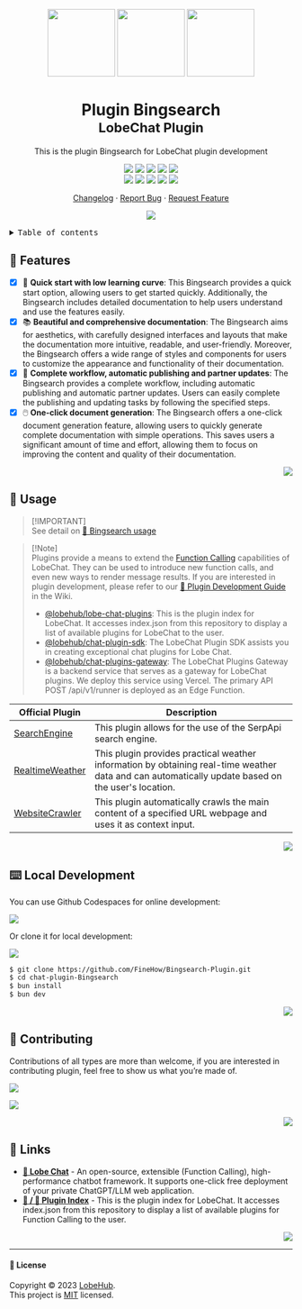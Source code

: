 <a name="readme-top"></a>

<div align="center">

<img height="120" src="https://registry.npmmirror.com/@lobehub/assets-emoji/1.3.0/files/assets/puzzle-piece.webp">
<img height="120" src="https://gw.alipayobjects.com/zos/kitchen/qJ3l3EPsdW/split.svg">
<img height="120" src="https://registry.npmmirror.com/@lobehub/assets-emoji-anim/1.0.0/files/assets/rocket.webp">

<h1>Plugin Bingsearch<br/><sup>LobeChat Plugin</sup></h1>

This is the plugin Bingsearch for LobeChat plugin development

[![][🤯-🧩-lobehub-shield]][🤯-🧩-lobehub-link]
[![][github-release-shield]][github-release-link]
[![][github-releasedate-shield]][github-releasedate-link]
[![][github-action-test-shield]][github-action-test-link]
[![][github-action-release-shield]][github-action-release-link]<br/>
[![][github-contributors-shield]][github-contributors-link]
[![][github-forks-shield]][github-forks-link]
[![][github-stars-shield]][github-stars-link]
[![][github-issues-shield]][github-issues-link]
[![][github-license-shield]][github-license-link]

[Changelog](./CHANGELOG.md) · [Report Bug][github-issues-link] · [Request Feature][github-issues-link]

![](https://raw.githubusercontent.com/andreasbm/readme/master/assets/lines/rainbow.png)

</div>

<details>
<summary><kbd>Table of contents</kbd></summary>

#### TOC

- [🌟 Features](#-features)
- [🤯 Usage](#-usage)
- [⌨️ Local Development](#️-local-development)
- [🤝 Contributing](#-contributing)
- [🔗 Links](#-links)

####

</details>

## 🌟 Features

- [x] 💨 **Quick start with low learning curve**: This Bingsearch provides a quick start option, allowing users to get started quickly. Additionally, the Bingsearch includes detailed documentation to help users understand and use the features easily.
- [x] 📚 **Beautiful and comprehensive documentation**: The Bingsearch aims for aesthetics, with carefully designed interfaces and layouts that make the documentation more intuitive, readable, and user-friendly. Moreover, the Bingsearch offers a wide range of styles and components for users to customize the appearance and functionality of their documentation.
- [x] 🔄 **Complete workflow, automatic publishing and partner updates**: The Bingsearch provides a complete workflow, including automatic publishing and automatic partner updates. Users can easily complete the publishing and updating tasks by following the specified steps.
- [x] 🖱️ **One-click document generation**: The Bingsearch offers a one-click document generation feature, allowing users to quickly generate complete documentation with simple operations. This saves users a significant amount of time and effort, allowing them to focus on improving the content and quality of their documentation.

<div align="right">

[![][back-to-top]](#readme-top)

</div>

## 🤯 Usage

> \[!IMPORTANT]\
> See detail on [📘 Bingsearch usage](https://chat-plugin-sdk.lobehub.com/guides/Bingsearch)

> \[!Note]\
> Plugins provide a means to extend the [Function Calling][fc-link] capabilities of LobeChat. They can be used to introduce new function calls, and even new ways to render message results. If you are interested in plugin development, please refer to our [📘 Plugin Development Guide](https://github.com/lobehub/lobe-chat/wiki/Plugin-Development) in the Wiki.
>
> - [@lobehub/lobe-chat-plugins][lobe-chat-plugins]: This is the plugin index for LobeChat. It accesses index.json from this repository to display a list of available plugins for LobeChat to the user.
> - [@lobehub/chat-plugin-sdk][chat-plugin-sdk]: The LobeChat Plugin SDK assists you in creating exceptional chat plugins for Lobe Chat.
> - [@lobehub/chat-plugins-gateway][chat-plugins-gateway]: The LobeChat Plugins Gateway is a backend service that serves as a gateway for LobeChat plugins. We deploy this service using Vercel. The primary API POST /api/v1/runner is deployed as an Edge Function.

| Official Plugin                                 | Description                                                                                                                                       |
| ----------------------------------------------- | ------------------------------------------------------------------------------------------------------------------------------------------------- |
| [SearchEngine][chat-plugin-search-engine]       | This plugin allows for the use of the SerpApi search engine.                                                                                      |
| [RealtimeWeather][chat-plugin-realtime-weather] | This plugin provides practical weather information by obtaining real-time weather data and can automatically update based on the user's location. |
| [WebsiteCrawler][chat-plugin-web-crawler]       | This plugin automatically crawls the main content of a specified URL webpage and uses it as context input.                                        |

<div align="right">

[![][back-to-top]](#readme-top)

</div>

## ⌨️ Local Development

You can use Github Codespaces for online development:

[![][github-codespace-shield]][github-codespace-link]

Or clone it for local development:

[![][bun-shield]][bun-link]

```bash
$ git clone https://github.com/FineHow/Bingsearch-Plugin.git
$ cd chat-plugin-Bingsearch
$ bun install
$ bun dev
```

<div align="right">

[![][back-to-top]](#readme-top)

</div>

## 🤝 Contributing

Contributions of all types are more than welcome, if you are interested in contributing plugin, feel free to show us what you’re made of.

[![][pr-welcome-shield]][pr-welcome-link]

[![][github-contrib-shield]][github-contrib-link]

<div align="right">

[![][back-to-top]](#readme-top)

</div>

## 🔗 Links

- **[🤖 Lobe Chat](https://github.com/lobehub/lobe-chat)** - An open-source, extensible (Function Calling), high-performance chatbot framework. It supports one-click free deployment of your private ChatGPT/LLM web application.
- **[🧩 / 🏪 Plugin Index](https://github.com/lobehub/lobe-chat-plugins)** - This is the plugin index for LobeChat. It accesses index.json from this repository to display a list of available plugins for Function Calling to the user.

<div align="right">

[![][back-to-top]](#readme-top)

</div>

---

#### 📝 License

Copyright © 2023 [LobeHub][profile-url]. <br />
This project is [MIT](./LICENSE) licensed.

<!-- LINK GROUP -->

[🤯-🧩-lobehub-link]: https://github.com/lobehub/lobe-chat-plugins
[🤯-🧩-lobehub-shield]: https://img.shields.io/badge/%F0%9F%A4%AF%20%26%20%F0%9F%A7%A9%20LobeHub-Plugin-95f3d9?labelColor=black&style=flat-square
[back-to-top]: https://img.shields.io/badge/-BACK_TO_TOP-151515?style=flat-square
[bun-link]: https://bun.sh
[bun-shield]: https://img.shields.io/badge/-speedup%20with%20bun-black?logo=bun&style=for-the-badge
[chat-plugin-realtime-weather]: https://github.com/lobehub/chat-plugin-realtime-weather
[chat-plugin-sdk]: https://github.com/lobehub/chat-plugin-sdk
[chat-plugin-search-engine]: https://github.com/lobehub/chat-plugin-search-engine
[chat-plugin-web-crawler]: https://github.com/lobehub/chat-plugin-web-crawler
[chat-plugins-gateway]: https://github.com/lobehub/chat-plugins-gateway
[fc-link]: https://sspai.com/post/81986
[github-action-release-link]: https://github.com/FineHow/Bingsearch-Plugin/actions/workflows/release.yml
[github-action-release-shield]: https://img.shields.io/github/actions/workflow/status/FineHow/Bingsearch-Plugin/release.yml?label=release&labelColor=black&logo=githubactions&logoColor=white&style=flat-square
[github-action-test-link]: https://github.com/FineHow/Bingsearch-Plugin/actions/workflows/test.yml
[github-action-test-shield]: https://img.shields.io/github/actions/workflow/status/FineHow/Bingsearch-Plugin/test.yml?label=test&labelColor=black&logo=githubactions&logoColor=white&style=flat-square
[github-codespace-link]: https://codespaces.new/FineHow/Bingsearch-Plugin
[github-codespace-shield]: https://github.com/codespaces/badge.svg
[github-contrib-link]: https://github.com/FineHow/Bingsearch-Plugin/graphs/contributors
[github-contrib-shield]: https://contrib.rocks/image?repo=lobehub%2Fchat-plugin-Bingsearch
[github-contributors-link]: https://github.com/FineHow/Bingsearch-Plugin/graphs/contributors
[github-contributors-shield]: https://img.shields.io/github/contributors/FineHow/Bingsearch-Plugin?color=c4f042&labelColor=black&style=flat-square
[github-forks-link]: https://github.com/FineHow/Bingsearch-Plugin/network/members
[github-forks-shield]: https://img.shields.io/github/forks/FineHow/Bingsearch-Plugin?color=8ae8ff&labelColor=black&style=flat-square
[github-issues-link]: https://github.com/FineHow/Bingsearch-Plugin/issues
[github-issues-shield]: https://img.shields.io/github/issues/FineHow/Bingsearch-Plugin?color=ff80eb&labelColor=black&style=flat-square
[github-license-link]: https://github.com/FineHow/Bingsearch-Plugin/blob/main/LICENSE
[github-license-shield]: https://img.shields.io/github/license/FineHow/Bingsearch-Plugin?color=white&labelColor=black&style=flat-square
[github-release-link]: https://github.com/FineHow/Bingsearch-Plugin/releases
[github-release-shield]: https://img.shields.io/github/v/release/FineHow/Bingsearch-Plugin?color=369eff&labelColor=black&logo=github&style=flat-square
[github-releasedate-link]: https://github.com/FineHow/Bingsearch-Plugin/releases
[github-releasedate-shield]: https://img.shields.io/github/release-date/FineHow/Bingsearch-Plugin?labelColor=black&style=flat-square
[github-stars-link]: https://github.com/FineHow/Bingsearch-Plugin/network/stargazers
[github-stars-shield]: https://img.shields.io/github/stars/FineHow/Bingsearch-Plugin?color=ffcb47&labelColor=black&style=flat-square
[lobe-chat-plugins]: https://github.com/lobehub/lobe-chat-plugins
[pr-welcome-link]: https://github.com/FineHow/Bingsearch-Plugin/pulls
[pr-welcome-shield]: https://img.shields.io/badge/%F0%9F%A4%AF%20PR%20WELCOME-%E2%86%92-ffcb47?labelColor=black&style=for-the-badge
[profile-url]: https://github.com/lobehub
